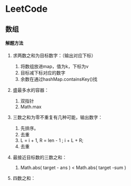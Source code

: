 # LeetCode

## 数组

#### 解题方法

1. 求两数之和为目标数字：（输出对应下标）
   1. 将数组放进map，值为k，下标为v
   2. 目标减下标对应的数字
   3. 余数在通过hashMap.containsKey()找

11. 盛最多水的容器：
    1. 双指针
    2. Math.max

15. 三数之和为零不重复有几种可能，输出数字：
    1. 先排序。
    2. 去重
    3. L = i + 1, R = len - 1 ; i + L + R;
    4. 去重

16. 最接近目标数的三数之和：

    1. Math.abs( target - ans ) < Math.abs( target -sum )

    

18. 四数之和：

